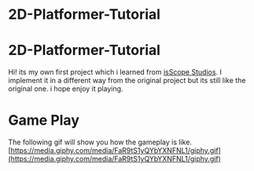 # 2D-Platformer-Tutorial
# 2D-Platformer-Tutorial

Hi! its my own first project which i learned from [isScope Studios](https://www.youtube.com/watch?v=SCRupyidkYA&list=PLX-uZVK_0K_6VXcSajfFbXDXndb6AdBLO). I implement it in a different way from the original project but its still like the original one. i hope enjoy it playing.

# Game Play

The following gif will show you how the gameplay is like.
[https://media.giphy.com/media/FaR9tS1yQYbYXNFNL1/giphy.gif](https://media.giphy.com/media/FaR9tS1yQYbYXNFNL1/giphy.gif)